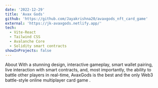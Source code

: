 ```yaml
---
date: '2022-12-29'
title: 'Avax Gods'
github: 'https://github.com/Jayakrishna20/avaxgods_nft_card_game'
external: 'https://jk-avaxgods.netlify.app/'
tech:
  - Vite-React
  - Tailwind CSS
  - Avalanche Core
  - Solidity smart contracts
showInProjects: false
---
```


About With a stunning design, interactive gameplay, smart wallet pairing, live interaction with smart contracts, and, most importantly, the ability to battle other players in real-time, AvaxGods is the best and the only Web3 battle-style online multiplayer card game .
